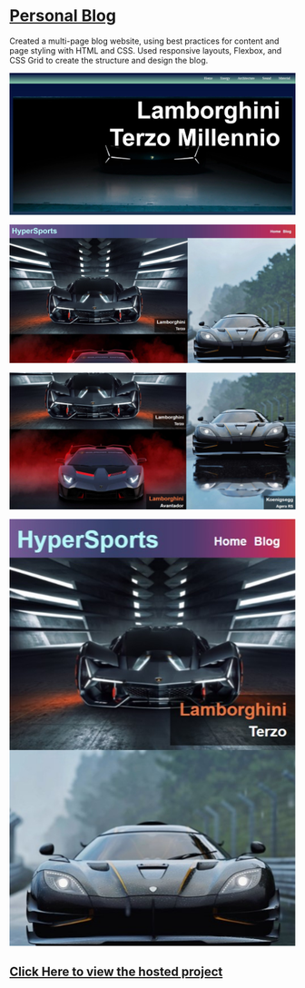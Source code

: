# <a name="hostedLink" href="https://blogspot-by-cesur.netlify.app/index.html">Personal Blog</a>
Created a multi-page blog website, using best practices for content and page styling with HTML and CSS. Used responsive layouts, Flexbox, and CSS Grid to create the structure and design the blog.

![BlogSpot Front](https://github.com/iamrahull/Personal-Blog/blob/master/Project%20Screenshots/BlogSpot%20First%20View.jpg?raw=true)

![MainPage](https://github.com/iamrahull/Personal-Blog/blob/master/Project%20Screenshots/FrontPage1.jpg?raw=true)

![Hover Animation](https://github.com/iamrahull/Personal-Blog/blob/master/Project%20Screenshots/FrontPage%20with%20Hover%20Animation.jpg?raw=true)

![Responsiveness Showcase](https://github.com/iamrahull/Personal-Blog/blob/master/Project%20Screenshots/FrontPage%20Responsiveness%20Showcase.jpg?raw=true)

## <a name="LiveView" href="https://blogspot-by-cesur.netlify.app/index.html"> Click Here to view the hosted project</a>
